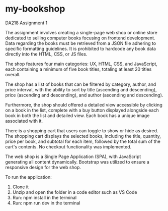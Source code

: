 # my-bookshop
DA218 Assignment 1

The assignment involves creating a single-page web shop or online store dedicated to selling computer books focusing on frontend development. Data regarding the books must be retrieved from a JSON file adhering to specific formatting guidelines. It is prohibited to hardcode any book data directly into the HTML, CSS, or JS files.

The shop features four main categories: UX, HTML, CSS, and JavaScript, each containing a minimum of five book titles, totaling at least 20 titles overall.

The shop has a list of books that can be filtered by category, author, and price interval, with the ability to sort by title (ascending and descending), price (ascending and descending), and author (ascending and descending).

Furthermore, the shop should offered a detailed view accessible by clicking on a book in the list, complete with a buy button displayed alongside each book in both the list and detailed view. Each book has a unique image associated with it.

There is a shopping cart that users can toggle to show or hide as desired. The shopping cart displays the selected books, including the title, quantity, price per book, and subtotal for each item, followed by the total sum of the cart's contents. No checkout functionality was implemented.

The web shop is a Single Page Application (SPA), with JavaScript generating all content dynamically. Bootstrap was utilized to ensure a responsive design for the web shop.

To run the application:
1. Clone it
2. Unzip and open the folder in a code editor such as VS Code
2. Run: npm install in the terminal
4. Run: npm run dev in the terminal
